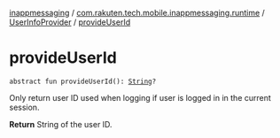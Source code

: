 [inappmessaging](../../index.md) / [com.rakuten.tech.mobile.inappmessaging.runtime](../index.md) / [UserInfoProvider](index.md) / [provideUserId](./provide-user-id.md)

# provideUserId

`abstract fun provideUserId(): `[`String`](https://kotlinlang.org/api/latest/jvm/stdlib/kotlin/-string/index.html)`?`

Only return user ID used when logging if user is logged in in the current session.

**Return**
String of the user ID.

